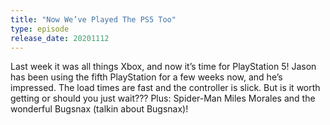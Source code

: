 ```yaml
---
title: "Now We’ve Played The PS5 Too"
type: episode
release_date: 20201112
---
```

Last week it was all things Xbox, and now it’s time for PlayStation 5! Jason has been using the fifth PlayStation for a few weeks now, and he’s impressed. The load times are fast and the controller is slick. But is it worth getting or should you just wait??? Plus: Spider-Man Miles Morales and the wonderful Bugsnax (talkin about Bugsnax)!